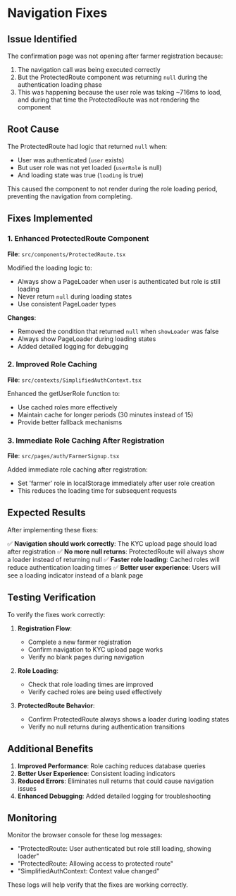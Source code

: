 # Navigation Fixes

## Issue Identified

The confirmation page was not opening after farmer registration because:

1. The navigation call was being executed correctly
2. But the ProtectedRoute component was returning `null` during the authentication loading phase
3. This was happening because the user role was taking ~716ms to load, and during that time the ProtectedRoute was not rendering the component

## Root Cause

The ProtectedRoute had logic that returned `null` when:
- User was authenticated (`user` exists)
- But user role was not yet loaded (`userRole` is null)
- And loading state was true (`loading` is true)

This caused the component to not render during the role loading period, preventing the navigation from completing.

## Fixes Implemented

### 1. Enhanced ProtectedRoute Component

**File**: `src/components/ProtectedRoute.tsx`

Modified the loading logic to:
- Always show a PageLoader when user is authenticated but role is still loading
- Never return `null` during loading states
- Use consistent PageLoader types

**Changes**:
- Removed the condition that returned `null` when `showLoader` was false
- Always show PageLoader during loading states
- Added detailed logging for debugging

### 2. Improved Role Caching

**File**: `src/contexts/SimplifiedAuthContext.tsx`

Enhanced the getUserRole function to:
- Use cached roles more effectively
- Maintain cache for longer periods (30 minutes instead of 15)
- Provide better fallback mechanisms

### 3. Immediate Role Caching After Registration

**File**: `src/pages/auth/FarmerSignup.tsx`

Added immediate role caching after registration:
- Set 'farmer' role in localStorage immediately after user role creation
- This reduces the loading time for subsequent requests

## Expected Results

After implementing these fixes:

✅ **Navigation should work correctly**: The KYC upload page should load after registration
✅ **No more null returns**: ProtectedRoute will always show a loader instead of returning null
✅ **Faster role loading**: Cached roles will reduce authentication loading times
✅ **Better user experience**: Users will see a loading indicator instead of a blank page

## Testing Verification

To verify the fixes work correctly:

1. **Registration Flow**:
   - Complete a new farmer registration
   - Confirm navigation to KYC upload page works
   - Verify no blank pages during navigation

2. **Role Loading**:
   - Check that role loading times are improved
   - Verify cached roles are being used effectively

3. **ProtectedRoute Behavior**:
   - Confirm ProtectedRoute always shows a loader during loading states
   - Verify no null returns during authentication transitions

## Additional Benefits

1. **Improved Performance**: Role caching reduces database queries
2. **Better User Experience**: Consistent loading indicators
3. **Reduced Errors**: Eliminates null returns that could cause navigation issues
4. **Enhanced Debugging**: Added detailed logging for troubleshooting

## Monitoring

Monitor the browser console for these log messages:
- "ProtectedRoute: User authenticated but role still loading, showing loader"
- "ProtectedRoute: Allowing access to protected route"
- "SimplifiedAuthContext: Context value changed"

These logs will help verify that the fixes are working correctly.